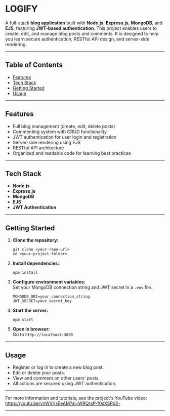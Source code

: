 # LOGIFY

A full-stack **blog application** built with **Node.js**, **Express.js**, **MongoDB**, and **EJS**, featuring **JWT-based authentication**. This project enables users to create, edit, and manage blog posts and comments. It is designed to help you learn secure authentication, RESTful API design, and server-side rendering.

---

## Table of Contents

- [Features](#features)
- [Tech Stack](#tech-stack)
- [Getting Started](#getting-started)
- [Usage](#usage)

---

## Features

- Full blog management (create, edit, delete posts)
- Commenting system with CRUD functionality
- JWT authentication for user login and registration
- Server-side rendering using EJS
- RESTful API architecture
- Organized and readable code for learning best practices

---

## Tech Stack

- **Node.js**
- **Express.js**
- **MongoDB**
- **EJS**
- **JWT Authentication**

---

## Getting Started

1. **Clone the repository:**
    ```
    git clone <your-repo-url>
    cd <your-project-folder>
    ```
2. **Install dependencies:**
    ```
    npm install
    ```
3. **Configure environment variables:**  
   Set your MongoDB connection string and JWT secret in a `.env` file.
    ```
    MONGODB_URI=your_connection_string
    JWT_SECRET=your_secret_key
    ```
4. **Start the server:**
    ```
    npm start
    ```
5. **Open in browser:**  
   Go to `http://localhost:3000`

---

## Usage

- Register or log in to create a new blog post.
- Edit or delete your posts.
- View and comment on other users’ posts.
- All actions are secured using JWT authentication.


---

For more information and tutorials, see the project's YouTube video:
https://youtu.be/vnWVrjsEeAM?si=WRQrsP-f0sXSPd2-

---

